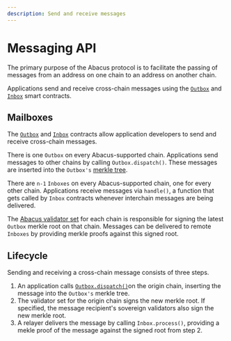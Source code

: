 ```yaml
---
description: Send and receive messages
---
```


# Messaging API

The primary purpose of the Abacus protocol is to facilitate the passing of messages from an address on one chain to an address on another chain.

Applications send and receive cross-chain messages using the [`Outbox`](outbox.md) and [`Inbox`](inbox.md) smart contracts.&#x20;

## Mailboxes

The [`Outbox`](outbox.md) and [`Inbox`](inbox.md) contracts allow application developers to send and receive cross-chain messages.

There is one `Outbox` on every Abacus-supported chain. Applications send messages to other chains by calling `Outbox.dispatch()`. These messages are inserted into the `Outbox's` [merkle tree](https://en.wikipedia.org/wiki/Merkle\_tree).

There are `n-1` `Inboxes` on every Abacus-supported chain, one for every other chain. Applications receive messages via `handle()`, a function that gets called by `Inbox` contracts whenever interchain messages are being delivered.

The [Abacus validator se](../agents/validators.md)[t](../agents/validators.md) for each chain is responsible for signing the latest `Outbox` merkle root on that chain. Messages can be delivered to remote `Inboxes` by providing merkle proofs against this signed root.

## Lifecycle

Sending and receiving a cross-chain message consists of three steps.

1. An application calls [`Outbox.dispatch()`](outbox.md#dispatch)on the origin chain, inserting the message into the `Outbox's` merkle tree.
2. The validator set for the origin chain signs the new merkle root. If specified, the message recipient's sovereign validators also sign the new merkle root.&#x20;
3. A relayer delivers the message by calling `Inbox.process()`, providing a mekle proof of the message against the signed root from step 2.
